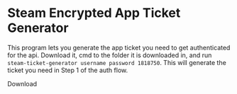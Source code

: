 # Steam Encrypted App Ticket Generator
This program lets you generate the app ticket you need to get authenticated for the api. Download it, cmd to the folder it is downloaded in, and run `steam-ticket-generator username password 1818750`. This will generate the ticket you need in Step 1 of the auth flow.

Download
